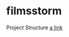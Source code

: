# filmsstorm

Project Structure 
[a link](https://github.com/JuliaVorotchenko/filmsstorm/blob/develop/Documentation/ProjectStructure.md)
